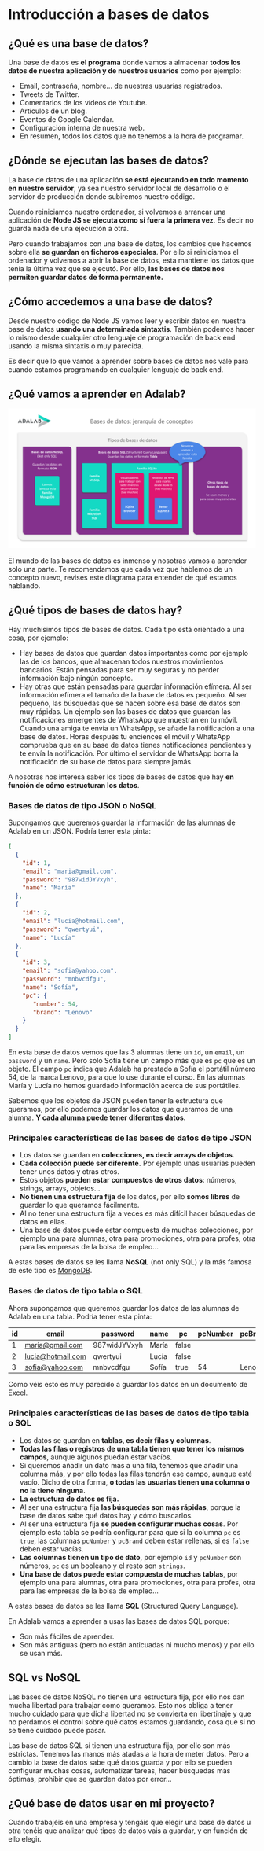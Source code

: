 # Introducción a bases de datos

## ¿Qué es una base de datos?

Una base de datos es **el programa** donde vamos a almacenar **todos los datos de nuestra aplicación y de nuestros usuarios** como por ejemplo:

- Email, contraseña, nombre... de nuestras usuarias registrados.
- Tweets de Twitter.
- Comentarios de los vídeos de Youtube.
- Artículos de un blog.
- Eventos de Google Calendar.
- Configuración interna de nuestra web.
- En resumen, todos los datos que no tenemos a la hora de programar.

## ¿Dónde se ejecutan las bases de datos?

La base de datos de una aplicación **se está ejecutando en todo momento en nuestro servidor**, ya sea nuestro servidor local de desarrollo o el servidor de producción donde subiremos nuestro código.

Cuando reiniciamos nuestro ordenador, si volvemos a arrancar una aplicación de **Node JS se ejecuta como si fuera la primera vez**. Es decir no guarda nada de una ejecución a otra.

Pero cuando trabajamos con una base de datos, los cambios que hacemos sobre ella **se guardan en ficheros especiales**. Por ello si reiniciamos el ordenador y volvemos a abrir la base de datos, esta mantiene los datos que tenía la última vez que se ejecutó. Por ello, **las bases de datos nos permiten guardar datos de forma permanente.**

## ¿Cómo accedemos a una base de datos?

Desde nuestro código de Node JS vamos leer y escribir datos en nuestra base de datos **usando una determinada sintaxtis**. También podemos hacer lo mismo desde cualquier otro lenguaje de programación de back end usando la misma sintaxis o muy parecida.

Es decir que lo que vamos a aprender sobre bases de datos nos vale para cuando estamos programando en cualquier lenguaje de back end.

## ¿Qué vamos a aprender en Adalab?

![Diagrama de conceptos](./assets/images/sql-diagrama-de-conceptos.svg)

El mundo de las bases de datos es inmenso y nosotras vamos a aprender solo una parte. Te recomendamos que cada vez que hablemos de un concepto nuevo, revises este diagrama para entender de qué estamos hablando.

## ¿Qué tipos de bases de datos hay?

Hay muchísimos tipos de bases de datos. Cada tipo está orientado a una cosa, por ejemplo:

- Hay bases de datos que guardan datos importantes como por ejemplo las de los bancos, que almacenan todos nuestros movimientos bancarios. Están pensadas para ser muy seguras y no perder información bajo ningún concepto.
- Hay otras que están pensadas para guardar información efímera. Al ser información efímera el tamaño de la base de datos es pequeño. Al ser pequeño, las búsquedas que se hacen sobre esa base de datos son muy rápidas. Un ejemplo son las bases de datos que guardan las notificaciones emergentes de WhatsApp que muestran en tu móvil. Cuando una amiga te envía un WhatsApp, se añade la notificación a una base de datos. Horas después tu enciences el móvil y WhatsApp comprueba que en su base de datos tienes notificaciones pendientes y te envía la notificación. Por último el servidor de WhatsApp borra la notificación de su base de datos para siempre jamás.

A nosotras nos interesa saber los tipos de bases de datos que hay **en función de cómo estructuran los datos**.

### Bases de datos de tipo JSON o NoSQL

Supongamos que queremos guardar la información de las alumnas de Adalab en un JSON. Podría tener esta pinta:

```json
[
  {
    "id": 1,
    "email": "maria@gmail.com",
    "password": "987widJYVxyh",
    "name": "María"
  },
  {
    "id": 2,
    "email": "lucia@hotmail.com",
    "password": "qwertyui",
    "name": "Lucía"
  },
  {
    "id": 3,
    "email": "sofia@yahoo.com",
    "password": "mnbvcdfgu",
    "name": "Sofía",
    "pc": {
       "number": 54,
       "brand": "Lenovo"
    }
  }
]
```

En esta base de datos vemos que las 3 alumnas tiene un `id`, un `email`, un `password` y un `name`. Pero solo Sofía tiene un campo más que es `pc` que es un objeto. El campo `pc` indica que Adalab ha prestado a Sofía el portátil número 54, de la marca Lenovo, para que lo use durante el curso. En las alumnas María y Lucía no hemos guardado información acerca de sus portátiles.

Sabemos que los objetos de JSON pueden tener la estructura que queramos, por ello podemos guardar los datos que queramos de una alumna. **Y cada alumna puede tener diferentes datos.**

### Principales características de las bases de datos de tipo JSON

- Los datos se guardan en **colecciones, es decir arrays de objetos**.
- **Cada colección puede ser diferente.** Por ejemplo unas usuarias pueden tener unos datos y otras otros.
- Estos objetos **pueden estar compuestos de otros datos**: números, strings, arrays, objetos...
- **No tienen una estructura fija** de los datos, por ello **somos libres** de guardar lo que queramos fácilmente.
- Al no tener una estructura fija a veces es más difícil hacer búsquedas de datos en ellas.
- Una base de datos puede estar compuesta de muchas colecciones, por ejemplo una para alumnas, otra para promociones, otra para profes, otra para las empresas de la bolsa de empleo...

A estas bases de datos se les llama **NoSQL** (not only SQL) y la más famosa de este tipo es [MongoDB](https://www.mongodb.com/es).

### Bases de datos de tipo tabla o SQL

Ahora supongamos que queremos guardar los datos de las alumnas de Adalab en una tabla. Podría tener esta pinta:

| id  | email              | password     | name  | pc    | pcNumber | pcBrand |
| --- | ------------------ | ------------ | ----- | ----- | -------- | ------- |
| 1   | maria@gmail.com    | 987widJYVxyh | María | false |          |         |
| 2   | lucia@hotmail.com  | qwertyui     | Lucía | false |          |         |
| 3   | sofia@yahoo.com    | mnbvcdfgu    | Sofía | true  | 54       | Lenovo  |

Como véis esto es muy parecido a guardar los datos en un documento de Excel.

### Principales características de las bases de datos de tipo tabla o SQL

- Los datos se guardan en **tablas, es decir filas y columnas**.
- **Todas las filas o registros de una tabla tienen que tener los mismos campos**, aunque algunos puedan estar vacíos.
- Si queremos añadir un dato más a una fila, tenemos que añadir una columna más, y por ello todas las filas tendrán ese campo, aunque esté vacío. Dicho de otra forma, **o todas las usuarias tienen una columna o no la tiene ninguna**.
- **La estructura de datos es fija.**
- Al ser una estructura fija **las búsquedas son más rápidas**, porque la base de datos sabe qué datos hay y cómo buscarlos.
- Al ser una estructura fija **se pueden configurar muchas cosas**. Por ejemplo esta tabla se podría configurar para que si la columna `pc` es `true`, las columnas `pcNumber` y `pcBrand` deben estar rellenas, si es `false` deben estar vacías.
- **Las columnas tienen un tipo de dato**, por ejemplo `id` y `pcNumber` son números, `pc` es un booleano y el resto son `strings`.
- **Una base de datos puede estar compuesta de muchas tablas**, por ejemplo una para alumnas, otra para promociones, otra para profes, otra para las empresas de la bolsa de empleo...

A estas bases de datos se les llama **SQL** (Structured Query Language).

En Adalab vamos a aprender a usas las bases de datos SQL porque:

- Son más fáciles de aprender.
- Son más antiguas (pero no están anticuadas ni mucho menos) y por ello se usan más.

## SQL vs NoSQL

Las bases de datos NoSQL no tienen una estructura fija, por ello nos dan mucha libertad para trabajar como queramos. Esto nos obliga a tener mucho cuidado para que dicha libertad no se convierta en libertinaje y que no perdamos el control sobre qué datos estamos guardando, cosa que si no se tiene cuidado puede pasar.

Las base de datos SQL sí tienen una estructura fija, por ello son más estrictas. Tenemos las manos más atadas a la hora de meter datos. Pero a cambio la base de datos sabe qué datos guarda y por ello se pueden configurar muchas cosas, automatizar tareas, hacer búsquedas más óptimas, prohibir que se guarden datos por error...

## ¿Qué base de datos usar en mi proyecto?

Cuando trabajéis en una empresa y tengáis que elegir una base de datos u otra tenéis que analizar qué tipos de datos vais a guardar, y en función de ello elegir.